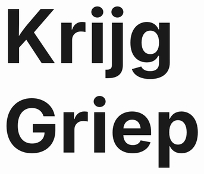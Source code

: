 <!DOCTYPE html>
<style>
  body {
   font-size: 100px;
  }
</style>
<body>
  <h1>Krijg Griep</h1>
</body>
